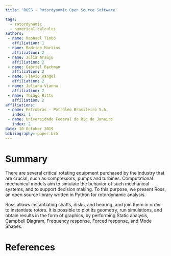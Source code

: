 ```yaml
---
title: 'ROSS - Rotordynamic Open Source Software'

tags:
  - rotordynamic
  - numerical calculus
authors:
 - name: Raphael Timbó
   affiliation: 1
 - name: Rodrigo Martins
   affiliation: 2
 - name: Júlia Araújo
   affiliation: 2
 - name: Gabriel Bachman
   affiliation: 2
 - name: Flavio Rangel
   affiliation: 2
 - name: Juliana Vianna
   affiliation: 2
 - name: Thiago Ritto
   affiliation: 2
affiliations:
 - name: Petrobras - Petróleo Brasileiro S.A.
   index: 1
 - name: Universidade Federal do Rio de Janeiro
   index: 2
date: 10 October 2019
bibliography: paper.bib
---
```


# Summary

There are several critical rotating equipment purchased by the industry that are
crucial, such as compressors, pumps and turbines.
Computational mechanical models aim to simulate the behavior of such mechanical
systems, and to support decision making. To this purpose, we present Ross, an open source
library written in Python for rotordynamic analysis.

Ross allows instantiating shafts, disks, and bearing, and join them in order
to instantiate rotors. It is possible to plot its geometry, run simulations, and
obtain results in the form of graphics, by performing Static analysis, Campbell Diagram, Frequency response, Forced response, and Mode Shapes.

# References
